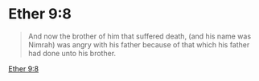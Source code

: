 # Ether 9:8

> And now the brother of him that suffered death, (and his name was Nimrah) was angry with his father because of that which his father had done unto his brother.

[Ether 9:8](https://www.churchofjesuschrist.org/study/scriptures/bofm/ether/9?lang=eng&id=p8#p8)


